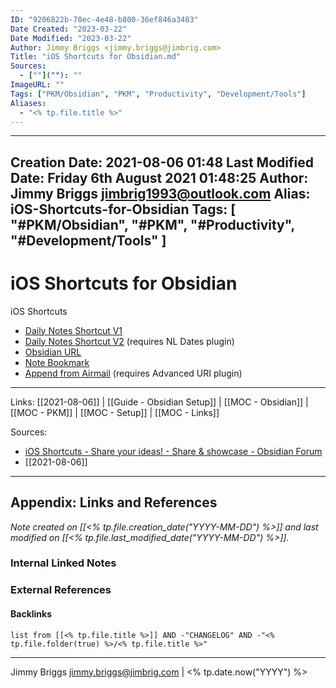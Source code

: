 ```yaml
---
ID: "9206822b-78ec-4e48-b800-36ef846a3483"
Date Created: "2023-03-22"
Date Modified: "2023-03-22"
Author: Jimmy Briggs <jimmy.briggs@jimbrig.com>
Title: "iOS Shortcuts for Obsidian.md"
Sources: 
  - [""](""): ""
ImageURL: ""
Tags: ["PKM/Obsidian", "PKM", "Productivity", "Development/Tools"]
Aliases:
  - "<% tp.file.title %>"
---
```


---
Creation Date: 2021-08-06 01:48
Last Modified Date: Friday 6th August 2021 01:48:25
Author: Jimmy Briggs <jimbrig1993@outlook.com>
Alias: iOS-Shortcuts-for-Obsidian
Tags:
  [
    "#PKM/Obsidian",
    "#PKM",
    "#Productivity",
    "#Development/Tools"
  ]
---

# iOS Shortcuts for Obsidian


iOS Shortcuts

- [Daily Notes Shortcut V1](https://www.icloud.com/shortcuts/8a62a83b13f14aeb85ad021dcc1793d6)
- [Daily Notes Shortcut V2](https://www.icloud.com/shortcuts/d441152cb2604cb6916ffa892b55d24e) (requires NL Dates plugin)
- [Obsidian URL](https://www.icloud.com/shortcuts/fde1a82c7efa449192b3b97220cffebc)
- [Note Bookmark](https://www.icloud.com/shortcuts/8b36378ac7cf460abebaab30eea0f03f)
- [Append from Airmail](https://www.icloud.com/shortcuts/2f67013e50f34a1ba5a2ee4c879bb770) (requires Advanced URI plugin)



***

Links: [[2021-08-06]] | [[Guide - Obsidian Setup]] | [[MOC - Obsidian]] | [[MOC - PKM]] | [[MOC - Setup]] | [[MOC - Links]]

Sources:
- [iOS Shortcuts - Share your ideas! - Share & showcase - Obsidian Forum](https://forum.obsidian.md/t/ios-shortcuts-share-your-ideas/15149)
- [[2021-08-06]]



***

## Appendix: Links and References

*Note created on [[<% tp.file.creation_date("YYYY-MM-DD") %>]] and last modified on [[<% tp.file.last_modified_date("YYYY-MM-DD") %>]].*

### Internal Linked Notes

### External References

#### Backlinks

```dataview
list from [[<% tp.file.title %>]] AND -"CHANGELOG" AND -"<% tp.file.folder(true) %>/<% tp.file.title %>"
```


***

Jimmy Briggs <jimmy.briggs@jimbrig.com> | <% tp.date.now("YYYY") %>